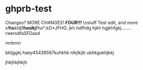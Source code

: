 ghprb-test
==========
Changes? MORE CHANGES! ***FOUR!!!***
\nstuff
Test edit, and more
sf****hs****kldjf***haslkj***fha*;kD*JFHG;
jkh
hdfhdg
hjkh
hgjkhfgkj........
rwersdfaSFDasd

mnbmn

bkljggkj
haey45436567kuhkhk
nlkjlkjlk
ukhkgukhjkkj

jhkjhkjhkjh

